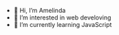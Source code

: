 - 👋 Hi, I’m Amelinda 
- 👀 I’m interested in web develoving
- 🌱 I’m currently learning JavaScript

<!---
Amelinda2705/Amelinda2705 is a ✨ special ✨ repository because its `README.md` (this file) appears on your GitHub profile.
You can click the Preview link to take a look at your changes.
--->

